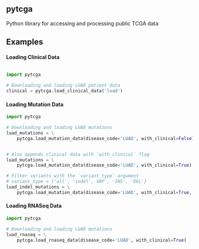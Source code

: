 ## pytcga

Python library for accessing and processing public TCGA data


## Examples

#### Loading Clinical Data
```python

import pytcga

# Downloading and loading LUAD patient data
clinical = pytcga.load_clinical_data('luad')
```

#### Loading Mutation Data

```python
import pytcga

# Downloading and loading LUAD mutations
luad_mutations = \
    pytcga.load_mutation_data(disease_code='LUAD', with_clinical=False)


# Also appends clinical data with `with_clinical` flag
luad_mutations = \
    pytcga.load_mutation_data(disease_code='LUAD', with_clinical=True)

# Filter variants with the `variant_type` argument
# variant_type = {'all', 'indel', SNP', 'INS', 'DEL'}
luad_indel_mutations = \
    pytcga.load_mutation_data(disease_code='LUAD', with_clinical=True, variant_type='indel')

```

#### Loading RNASeq Data
```python
import pytcga

# Downloading and loading LUAD mutations
luad_rnaseq = \
    pytcga.load_rnaseq_data(disease_code='LUAD', with_clinical=True)

```

